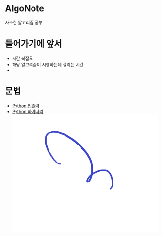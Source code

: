# AlgoNote

사소한 알고리즘 공부

# 들어가기에 앞서

- 시간 복잡도
 - 해당 알고리즘이 시행하는데 걸리는 시간
 -

# 문법
- [Python 입출력](https://github.com/sweetlulu486/AlgoNote/blob/master/python/python-io.py)
- [Python 바이너리](https://github.com/sweetlulu486/AlgoNote/blob/master/python/python-binary.py)
![pathTest](/src/img/test.png)

